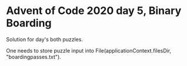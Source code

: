 # Advent of Code 2020 day 5, Binary Boarding

Solution for day's both puzzles.

One needs to store puzzle input into File(applicationContext.filesDir, "boardingpasses.txt").
